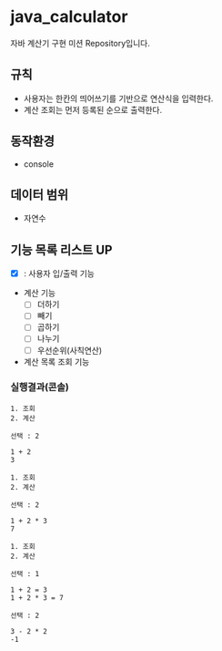 # java_calculator
자바 계산기 구현 미션 Repository입니다.

## 규칙

- 사용자는 한칸의 띄어쓰기를 기반으로 연산식을 입력한다.
- 계산 조회는 먼저 등록된 순으로 출력한다.


## 동작환경
- console

## 데이터 범위
- 자연수


## 기능 목록 리스트 UP
- [x] : 사용자 입/출력 기능
- 계산 기능
    - [ ]  더하기
    - [ ]  빼기
    - [ ]  곱하기
    - [ ]  나누기
    - [ ]  우선순위(사칙연산)
- 계산 목록 조회 기능

    
### 실행결과(콘솔)
```
1. 조회
2. 계산

선택 : 2

1 + 2
3

1. 조회
2. 계산

선택 : 2

1 + 2 * 3
7

1. 조회
2. 계산

선택 : 1

1 + 2 = 3
1 + 2 * 3 = 7

선택 : 2

3 - 2 * 2
-1
```


